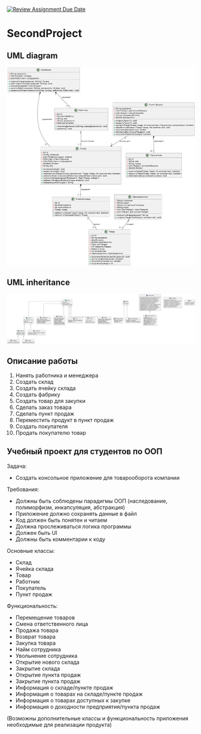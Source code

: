 [![Review Assignment Due Date](https://classroom.github.com/assets/deadline-readme-button-22041afd0340ce965d47ae6ef1cefeee28c7c493a6346c4f15d667ab976d596c.svg)](https://classroom.github.com/a/HKWqeiKl)
# SecondProject

## UML diagram
![UML](./misc/dep.png)

## UML inheritance
![UML](./misc/hierarchy.png)

## Описание работы
1. Нанять работника и менеджера
2. Создать склад
3. Создать ячейку склада
4. Создать фабрику
5. Создать товар для закупки
6. Сделать заказ товара
7. Сделать пункт продаж
8. Переместить продукт в пункт продаж
9. Создать покупателя
10. Продать покупателю товар

## Учебный проект для студентов по ООП

Задача:
* Создать консольное приложение для товарооборота компании

Требования:
* Должны быть соблюдены парадигмы ООП (наследование, полиморфизм, инкапсуляция, абстракция)
* Приложение должно сохранять данные в файл
* Код должен быть понятен и читаем
* Должна прослеживаться логика программы
* Должен быть UI
* Должны быть комментарии к коду

Основные классы:
* Склад
* Ячейка склада
* Товар
* Работник
* Покупатель
* Пункт продаж

Функциональность:
* Перемещение товаров
* Смена ответственного лица
* Продажа товара
* Возврат товара
* Закупка товара
* Найм сотрудника
* Увольнение сотрудника
* Открытие нового склада
* Закрытие склада
* Открытие пункта продаж
* Закрытие пункта продаж
* Информация о складе/пункте продаж
* Информация о товарах на складе/пункте продаж
* Информация о товарах доступных к закупке
* Информация о доходности предприятия/пункта продаж

(Возможны дополнительные классы и функциональность приложения необходимые для реализации продукта)
